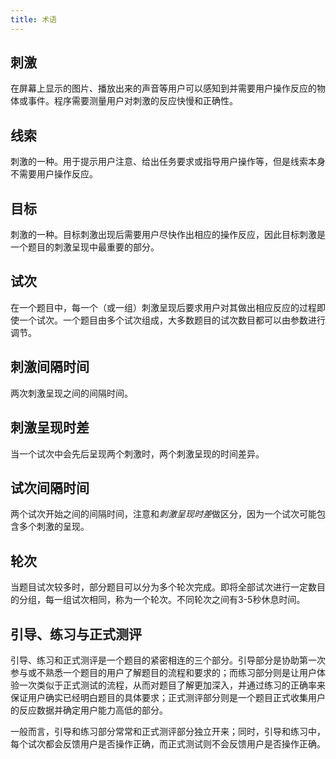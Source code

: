 ```yaml
---
title: 术语
---
```


## 刺激

在屏幕上显示的图片、播放出来的声音等用户可以感知到并需要用户操作反应的物体或事件。程序需要测量用户对刺激的反应快慢和正确性。

## 线索

刺激的一种。用于提示用户注意、给出任务要求或指导用户操作等，但是线索本身不需要用户操作反应。

## 目标

刺激的一种。目标刺激出现后需要用户尽快作出相应的操作反应，因此目标刺激是一个题目的刺激呈现中最重要的部分。

## 试次

在一个题目中，每一个（或一组）刺激呈现后要求用户对其做出相应反应的过程即使一个试次。一个题目由多个试次组成，大多数题目的试次数目都可以由参数进行调节。

## 刺激间隔时间

两次刺激呈现之间的间隔时间。

## 刺激呈现时差

当一个试次中会先后呈现两个刺激时，两个刺激呈现的时间差异。

## 试次间隔时间

两个试次开始之间的间隔时间，注意和*刺激呈现时差*做区分，因为一个试次可能包含多个刺激的呈现。

## 轮次

当题目试次较多时，部分题目可以分为多个轮次完成。即将全部试次进行一定数目的分组，每一组试次相同，称为一个轮次。不同轮次之间有3-5秒休息时间。

## 引导、练习与正式测评

引导、练习和正式测评是一个题目的紧密相连的三个部分。引导部分是协助第一次参与或不熟悉一个题目的用户了解题目的流程和要求的；而练习部分则是让用户体验一次类似于正式测试的流程，从而对题目了解更加深入，并通过练习的正确率来保证用户确实已经明白题目的具体要求；正式测评部分则是一个题目正式收集用户的反应数据并确定用户能力高低的部分。

一般而言，引导和练习部分常常和正式测评部分独立开来；同时，引导和练习中，每个试次都会反馈用户是否操作正确，而正式测试则不会反馈用户是否操作正确。
